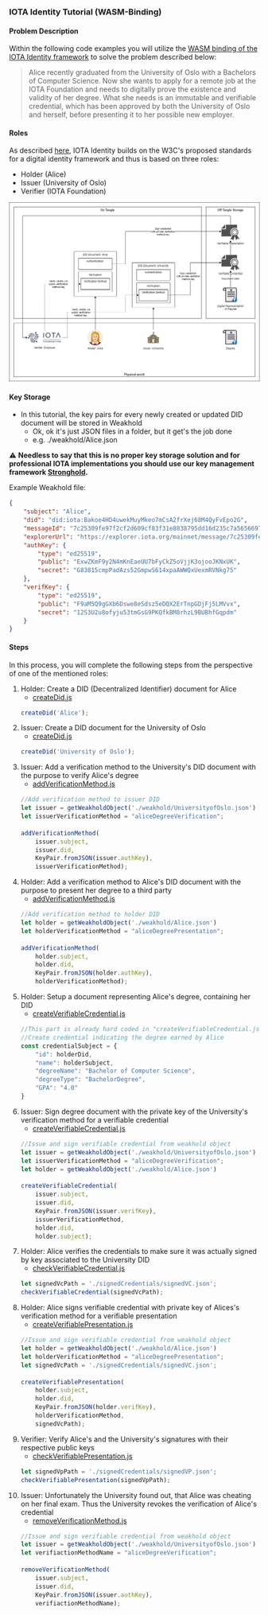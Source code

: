 ### IOTA Identity Tutorial (WASM-Binding)

#### Problem Description
Within the following code examples you will utilize the [WASM binding of the IOTA Identity framework](https://github.com/iotaledger/identity.rs/tree/dev/bindings/wasm/examples) to solve the problem described below:
> Alice recently graduated from the University of Oslo with a Bachelors of Computer Science. Now she wants to apply for a remote job at the IOTA Foundation and needs to digitally prove the existence and validity of her degree. What she needs is an immutable and verifiable credential, which has been approved by both the University of Oslo and herself, before presenting it to her possible new employer.

#### Roles
As described [here](https://www.iota.org/solutions/digital-identity), IOTA Identity builds on the W3C's proposed standards for a digital identity framework and thus is based on three roles:
- Holder (Alice)
- Issuer (University of Oslo)
- Verifier (IOTA Foundation)

![banner](./Identity_Tutorial_Chart.png)

#### Key Storage
- In this tutorial, the key pairs for every newly created or updated DID document will be stored in Weakhold
    - Ok, ok it's just JSON files in a folder, but it get's the job done
    - e.g. ./weakhold/Alice.json

:warning: **Needless to say that this is no proper key storage solution and for professional IOTA implementations you should use our key management framework [Stronghold](https://github.com/iotaledger/stronghold.rs).**

Example Weakhold file:
```json
{
    "subject": "Alice",
    "did": "did:iota:Bakoe4HD4uwekMuyMkeo7mCsA2frXej68M4QyFvEpo2G",
    "messageId": "7c25309fe97f2cf2d609cf83f31e8838795dd16d235c7a56566970309a0d6dbd",
    "explorerUrl": "https://explorer.iota.org/mainnet/message/7c25309fe97f2cf2d609cf83f31e8838795dd16d235c7a56566970309a0d6dbd",
    "authKey": {
        "type": "ed25519",
        "public": "ExwZKmF9y2N4mKnEaeUU7bFyCkZ5oVjjK3ojooJKNxUK",
        "secret": "G83815cmpPadAzs52GmpwS614xpaAWWQxUexmRVNkg75"
    },
    "verifKey": {
        "type": "ed25519",
        "public": "F9aM5Q9gGXb6Dswe8eSdsz5eDQX2ErTnpGDjFj5LMVvx",
        "secret": "12S3U2u8ofyju53tmGsG9PKQfkBM8rhzL9BUBhfGqpdm"
    }
}
```

#### Steps
In this process, you will complete the following steps from the perspective of one of the mentioned roles:
1. Holder: Create a DID (Decentralized Identifier) document for Alice
    - [createDid.js](createDid.js)
    ```javascript
    createDid('Alice');
    ```
2. Issuer: Create a DID document for the University of Oslo
    - [createDid.js](createDid.js)
    ```javascript
    createDid('University of Oslo');
    ```
3. Issuer: Add a verification method to the University's DID document with the purpose to verify Alice's degree
    - [addVerificationMethod.js](addVerificationMethod.js)
    ```javascript
    //Add verification method to issuer DID
    let issuer = getWeakholdObject('./weakhold/UniversityofOslo.json')
    let issuerVerificationMethod = "aliceDegreeVerification";

    addVerificationMethod(
        issuer.subject,
        issuer.did,
        KeyPair.fromJSON(issuer.authKey),
        issuerVerificationMethod);
    ```
4. Holder: Add a verification method to Alice's DID document with the purpose to present her degree to a third party
    - [addVerificationMethod.js](addVerificationMethod.js)
    ```javascript
    //Add verification method to holder DID
    let holder = getWeakholdObject('./weakhold/Alice.json')
    let holderVerificationMethod = "aliceDegreePresentation";

    addVerificationMethod(
        holder.subject,
        holder.did,
        KeyPair.fromJSON(holder.authKey),
        holderVerificationMethod);
    ```
5. Holder: Setup a document representing Alice's degree, containing her DID
    - [createVerifiableCredential.js](createVerifiableCredential.js)
    ```javascript
    //This part is already hard coded in "createVerifiableCredential.js"
    //Create credential indicating the degree earned by Alice
    const credentialSubject = {
        "id": holderDid,
        "name": holderSubject,
        "degreeName": "Bachelor of Computer Science",
        "degreeType": "BachelorDegree",
        "GPA": "4.0"
    }
    ```
6. Issuer: Sign degree document with the private key of the University's verification method for a verifiable credential
    - [createVerifiableCredential.js](createVerifiableCredential.js)
    ```javascript
    //Issue and sign verifiable credential from weakhold object
    let issuer = getWeakholdObject('./weakhold/UniversityofOslo.json')
    let issuerVerificationMethod = "aliceDegreeVerification";
    let holder = getWeakholdObject('./weakhold/Alice.json')

    createVerifiableCredential(
        issuer.subject,
        issuer.did,
        KeyPair.fromJSON(issuer.verifKey),
        issuerVerificationMethod,
        holder.did,
        holder.subject);
    ```
7. Holder: Alice verifies the credentials to make sure it was actually signed by key associated to the University DID
    - [checkVerifiableCredential.js](checkVerifiableCredential.js)
    ```javascript
    let signedVcPath = './signedCredentials/signedVC.json';
    checkVerifiableCredential(signedVcPath);
    ```
8. Holder: Alice signs verifiable credential with private key of Alices's verification method for a verifiable presentation
    - [createVerifiablePresentation.js](createVerifiablePresentation.js)
    ```javascript
    //Issue and sign verifiable credential from weakhold object
    let holder = getWeakholdObject('./weakhold/Alice.json')
    let holderVerificationMethod = "aliceDegreePresentation";
    let signedVcPath = './signedCredentials/signedVC.json';

    createVerifiablePresentation(
        holder.subject,
        holder.did,
        KeyPair.fromJSON(holder.verifKey),
        holderVerificationMethod,
        signedVcPath);
    ```
9. Verifier: Verify Alice's and the University's signatures with their respective public keys
    - [checkVerifiablePresentation.js](checkVerifiablePresentation.js)
    ```javascript
    let signedVpPath = './signedCredentials/signedVP.json';
    checkVerifiablePresentation(signedVpPath);
    ```
10. Issuer: Unfortunately the University found out, that Alice was cheating on her final exam. Thus the University revokes the verification of Alice's credential
    - [removeVerificationMethod.js](removeVerificationMethod.js)
    ```javascript
    //Issue and sign verifiable credential from weakhold object
    let issuer = getWeakholdObject('./weakhold/UniversityofOslo.json')
    let verifiactionMethodName = "aliceDegreeVerification";

    removeVerificationMethod(
        issuer.subject,
        issuer.did,
        KeyPair.fromJSON(issuer.authKey),
        verifiactionMethodName);
    ```